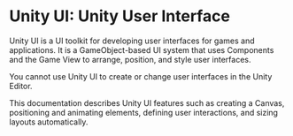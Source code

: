 # Unity UI: Unity User Interface

Unity UI is a UI toolkit for developing user interfaces for games and applications. It is a GameObject-based UI system that uses Components and the Game View to arrange, position, and style user interfaces.

You cannot use Unity UI to create or change user interfaces in the Unity Editor.

This documentation describes Unity UI features such as creating a Canvas, positioning and animating elements, defining user interactions, and sizing layouts automatically.
